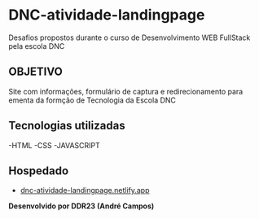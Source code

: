# DNC-atividade-landingpage
Desafios propostos durante o curso de Desenvolvimento WEB FullStack pela escola DNC

## OBJETIVO
Site com informações, formulário de captura e redirecionamento para ementa da formção de Tecnologia da Escola DNC

## Tecnologias utilizadas
-HTML
-CSS
-JAVASCRIPT

## Hospedado
- [dnc-atividade-landingpage.netlify.app](https://dnc-atividade-landingpage.netlify.app)


**Desenvolvido por DDR23 (André Campos)**
